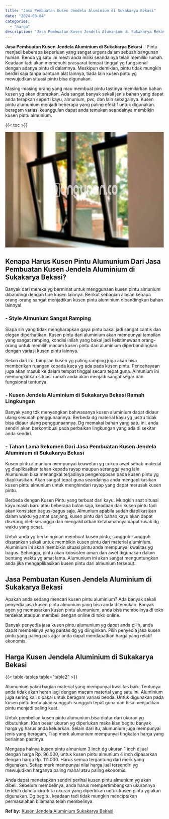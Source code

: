 ```yaml
---
title: "Jasa Pembuatan Kusen Jendela Aluminium di Sukakarya Bekasi"
date: "2024-08-04"
categories: 
  - "harga"
description: "Jasa Pembuatan Kusen Jendela Aluminium di Sukakarya Bekasi. Anda dapat menetapkan sendiri perihal kusen pintu almunium yg akan dibeli. Sebelum membelinya, an..."
---
```


**Jasa Pembuatan Kusen Jendela Aluminium di Sukakarya Bekasi** – Pintu menjadi beberapa keperluan yang sangat urgent dalam sebuah bangunan hunian. Benda yg satu ini mesti anda miliki seandainya telah memiliki rumah. Keadaan tadi akan memenuhi prasyarat tempat tinggal yg fungsional dengan adanya pintu di dalamnya. Meskipun demikian, pintu tidak mungkin berdiri saja tanpa bantuan alat lainnya, tiada lain kusen pintu yg mewujudkan situasi pintu bisa digunakan.

Masing-masing orang yang mau membuat pintu tastinya memikirkan bahan kusen yg akan diterapkan. Ada sangat banyak sekali jenis bahan yang dapat anda terapkan seperti kayu, almunium, pvc, dan lain sebagainya. Kusen pintu alumunium menjadi beberapa yang paling efektif untuk digunakan. beragam variasi keunggulan dapat anda temukan seandainya membikin kusen pintu almunium.

{{< toc >}}

![Jasa Pembuatan Kusen Jendela Aluminium di Sukakarya Bekasi](/images/harga-kusen-jendela-alumunium-29.png)

## Kenapa Harus Kusen Pintu Alumunium Dari Jasa Pembuatan Kusen Jendela Aluminium di Sukakarya Bekasi?

Banyak dari mereka yg berminat untuk menggunaan kusen pintu almunium dibandingi dengan tipe kusen lainnya. Berikut sebagian alasan kenapa orang-orang sangat menjadikan kusen pintu aluminium dibandingkan bahan lainnya!

### \- Style Almunium Sangat Ramping

Siapa sih yang tidak mengharapkan gaya pintu bakal jadi sangat cantik dan elegan diperhatikan. Kusen pintu dari aluminium akan mempunyai tampilan yang sangat ramping, kondisi inilah yang bakal jadi keistimewaan orang-orang untuk memilih macam kusen pintu dari aluminium diperbandingkan dengan variasi kusen pintu lainnya.

Selain dari itu, tampilan kusen yg paling ramping juga akan bisa memberikan ruangan kepada kaca yg ada pada kusen pintu. Pencahayaan juga akan masuk ke dalam tempat tinggal secara tepat guna. Almunium ini memungkinkan situasi rumah anda akan menjadi sangat segar dan fungsional tentunya.

### \- Kusen Jendela Aluminium di Sukakarya Bekasi Ramah Lingkungan

Banyak yang tdk menyangkan bahwasanya kusen aluminium dapat didaur ulang sesudah penggunaannya. Berbeda dg material kayu yg justru tidak bisa didaur ulang penggunaannya. Dg memakai bahan yang satu ini, anda sendiri akan berkontibusi pada perbaikan lingkungan yang ada di sekitar anda sendiri.

### \- Tahan Lama Rekomen Dari Jasa Pembuatan Kusen Jendela Aluminium di Sukakarya Bekasi

Kusen pintu almunium mempunyai keawetan yg cukup awet sebab material yg diaplikasikan tahan kepada rayap maupun serangga yang lain. Alumunium bisa menangkal terjadinya pengeroposan pada kusen pintu yg diaplikasikan. Akan sangat tepat guna seandainya anda mengaplikasikan kusen pintu almunium untuk menghindari rayap yang dapat merusak kusen pintu.

Berbeda dengan Kusen Pintu yang terbuat dari kayu. Mungkin saat situasi kayu masih baru atau beberapa bulan saja, keadaan dari kusen pintu tadi akan konsisten bagus-bagus saja. Almunium apabila sudah diaplikasikan dalam waktu yg amat panjang, kusen pintu dari bahan kayu akan dapat diserang oleh serangga dan mengakibatkan ketahanannya dapat rusak dg waktu yang pesat.

Untuk anda yg berkeinginan membuat kusen pintu, sungguh-sungguh disarankan sekali untuk membikin kusen pintu dari material aluminium. Aluminium ini akan membikin situasi pintu anda mempunyai kwalitas yg bagus. Sehingga, pintu akan konsisten aman dan awet digunakan dalam bentang waktu yg amat lama. Alumunium ini akan sangat menguntungkan anda jika mengaplikasikan kusen pintu dari almunium tersebut.

## Jasa Pembuatan Kusen Jendela Aluminium di Sukakarya Bekasi

Apakah anda sedang mencari kusen pintu aluminium? Ada banyak sekali penyedia jasa kusen pintu almunium yang bisa anda ditemukan. Banyak agen yg memasarkan kusen pintu alumunium, anda bisa membelinya di toko terdekat ataupun membeli dengan online di toko online.

Banyak penyedia jasa kusen pintu alumunium yg dapat anda pilih, anda dapat membelinya yang pantas dg yg diinginkan. Pilih penyedia jasa kusen pintu yang paling pas agar anda dapat mendapatkan harga yang relatif ekonomis.

## Harga Kusen Jendela Aluminium di Sukakarya Bekasi

{{< table-tables table="table2" >}}

Alumunium yakni bagian material yang mempunyai kwalitas baik. Tentunya anda tidak akan heran lagi dengan macam material yang satu ini. Aluminium juga sering kali dipakai untuk beragam variasi benda. Untuk digunakan pada kusen pintu tentu akan sungguh-sungguh tepat guna dan bisa menjadikan pintu menjadi paling kuat.

Untuk pembelian kusen pintu alumunium bisa diatur dari ukuran yg dibutuhkan. Kian besar ukuran yg diperlukan maka kian begitu banyak harga yg harus anda keluarkan. Selain dari itu, alumunium juga mempunyai jenis yang beragam, Tiap merk alumunium mempunyai tingkatan harga yang berlainan pastinya.

Mengapa halnya kusen pintu almunium 3 inch dg ukuran 1 inch dijual dengan harga Rp. 96.000, untuk kusen pintu almunium 4 inch dipasarkan dengan harga Rp. 111.000. Harus semua tergantung dari merk yang digunakan. Setiap merk mempunyai nilai harga jual tersendiri yg mewujudkan harganya paling mahal atau paling ekonomis.

Anda dapat menetapkan sendiri perihal kusen pintu almunium yg akan dibeli. Sebelum membelinya, anda harus mempertimbangkan ukurannya terlebih dahulu kira-kira ukuran yang diperlukan untuk kusen pintu yg akan digunakan. Dg begitu, keadaan tadi tidak mungkin menciptakan permasalahan bilamana telah membelinya.

**Ref by:** [Kusen Jendela Aluminium Sukakarya Bekasi](https://id.wikipedia.org/wiki/Kusen)
